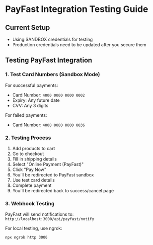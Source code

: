# PayFast Integration Testing Guide

## Current Setup
- Using SANDBOX credentials for testing
- Production credentials need to be updated after you secure them

## Testing PayFast Integration

### 1. Test Card Numbers (Sandbox Mode)
For successful payments:
- Card Number: `4000 0000 0000 0002`
- Expiry: Any future date
- CVV: Any 3 digits

For failed payments:
- Card Number: `4000 0000 0000 0036`

### 2. Testing Process
1. Add products to cart
2. Go to checkout
3. Fill in shipping details
4. Select "Online Payment (PayFast)"
5. Click "Pay Now"
6. You'll be redirected to PayFast sandbox
7. Use test card details
8. Complete payment
9. You'll be redirected back to success/cancel page

### 3. Webhook Testing
PayFast will send notifications to: `http://localhost:3000/api/payfast/notify`

For local testing, use ngrok:
```bash
npx ngrok http 3000
